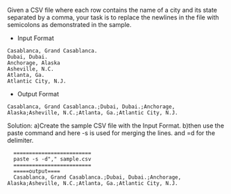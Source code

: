 Given a CSV file where each row contains the name of a city and its state separated by a
comma, your task is to replace the newlines in the file with semicolons as demonstrated in the
sample.

- Input Format
```
Casablanca, Grand Casablanca.
Dubai, Dubai.
Anchorage, Alaska
Asheville, N.C.
Atlanta, Ga.
Atlantic City, N.J.
```

- Output Format

```
Casablanca, Grand Casablanca.;Dubai, Dubai.;Anchorage, Alaska;Asheville, N.C.;Atlanta, Ga.;Atlantic City, N.J.
```

Solution: 
a)Create the sample CSV file with the Input Format.
b)then use the paste command and here -s is used for merging the lines. and =d for the delimiter.
      
      =========================
      paste -s -d"," sample.csv
      =========================
      =====output====
      Casablanca, Grand Casablanca.;Dubai, Dubai.;Anchorage, Alaska;Asheville, N.C.;Atlanta, Ga.;Atlantic City, N.J.

